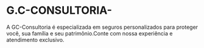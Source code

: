 # G.C-CONSULTORIA-
A GC-Consultoria é especializada em seguros personalizados para proteger você, sua família e seu patrimônio.Conte com nossa experiência e atendimento exclusivo.
